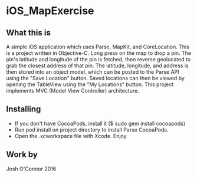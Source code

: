 # iOS_MapExercise

What this is
------------
A simple iOS application which uses Parse, MapKit, and CoreLocation.  This is a project written in 
Objective-C.  Long press on the map to drop a pin. The pin's latitude and longitude of the pin is
fetched, then reverse geolocated to grab the closest address of that pin.  The latitude, longitude,
and address is then stored into an object model, which can be posted to the Parse API using the 
"Save Location" button.  Saved locations can then be viewed by opening the TableView using the 
"My Locations" button. This project implements MVC (Model View Controller) architecture.

Installing 
----------
- If you don't have CocoaPods, install it ($ sudo gem install cocoapods)
- Run pod install on project directory to install Parse CocoaPods.
- Open the .xcworkspace file with Xcode.  Enjoy

Work by 
----------
Josh O'Connor 2016
